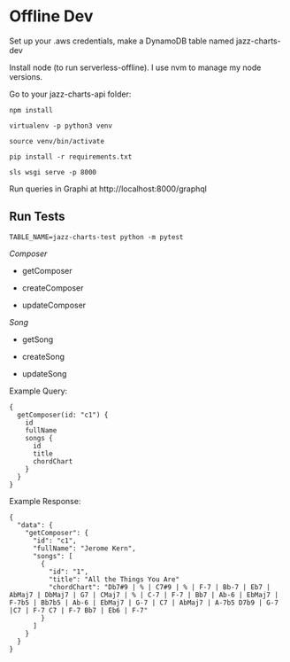 # Offline Dev

Set up your .aws credentials, make a DynamoDB table named jazz-charts-dev

Install node (to run serverless-offline). I use nvm to manage my node versions.

Go to your jazz-charts-api folder: 

`npm install`

`virtualenv -p python3 venv`

`source venv/bin/activate`

`pip install -r requirements.txt`

`sls wsgi serve -p 8000`

Run queries in Graphi at http://localhost:8000/graphql

## Run Tests

`TABLE_NAME=jazz-charts-test python -m pytest`

*Composer*

* getComposer

* createComposer

* updateComposer
 

*Song*

* getSong

* createSong

* updateSong

Example Query: 

```
{
  getComposer(id: "c1") {
    id
    fullName
    songs {
      id
      title
      chordChart
    }
  }
}
```

Example Response:

```
{
  "data": {
    "getComposer": {
      "id": "c1",
      "fullName": "Jerome Kern",
      "songs": [
        {
          "id": "1",
          "title": "All the Things You Are"
          "chordChart": "Db7#9 | % | C7#9 | % | F-7 | Bb-7 | Eb7 | AbMaj7 | DbMaj7 | G7 | CMaj7 | % | C-7 | F-7 | Bb7 | Ab-6 | EbMaj7 | F-7b5 | Bb7b5 | Ab-6 | EbMaj7 | G-7 | C7 | AbMaj7 | A-7b5 D7b9 | G-7 |C7 | F-7 C7 | F-7 Bb7 | Eb6 | F-7"
        }
      ]
    }
  }
}
```
